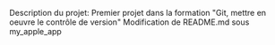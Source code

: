 Description du projet:
Premier projet dans la formation "Git, mettre en oeuvre le contrôle de version"
Modification de README.md sous my_apple_app
